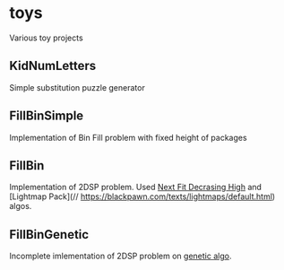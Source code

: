# toys
Various toy projects


## KidNumLetters
Simple substitution puzzle generator  

## FillBinSimple
Implementation of Bin Fill problem with fixed height of packages

## FillBin
Implementation of 2DSP problem. Used [Next Fit Decrasing High](https://en.wikipedia.org/wiki/Next-fit-decreasing_bin_packing) and [Lightmap Pack](// https://blackpawn.com/texts/lightmaps/default.html) algos.

## FillBinGenetic
Incomplete imlementation of 2DSP problem on [genetic algo](https://en.wikipedia.org/wiki/Genetic_algorithm).  
